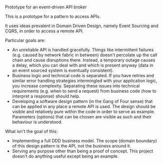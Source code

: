 Prototype for an event-driven API broker


This is a prototype for a pattern to access APIs.

It uses ideas prevalent in Domain Driven Design, namely Event Sourcing and CQRS, in order to access a remote API. 

Particular goals are:

 - An unreliable API is handled gracefully.
   Things like intermittent failures (e.g. caused by network fabric in between) doesn't percolate up the call chain and cause disruptions there.
   Instead, a temporary outage causes a delay, which you can deal with and which is present anyway (data in an event sourced system is eventually consistent).
 - Business logic and technical code is separated.
   If you have retries and similar error handling strategies intermingled with your application logic, you increase complexity.
   Separating these issues into technical requirements (e.g. when to send a request) from business code (how to interpret a response) should help.
 - Developing a software design pattern (in the Gang of Four sense) that can be applied in any place a remote API is used.
   The design should be visible and relatively pure within the code in order to serve as example.
   Parameters (options) that can be chosen are visible as such and their behaviour is understood.

What isn't the goal of this:

 - Implementing a full DDD business model.
   The scope (domain boundary) of this design pattern is the API, not the business around it. 
 - Serving any purpose other than being a proof of concept.
   This project doesn't do anything useful except being an example.

